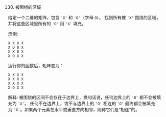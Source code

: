 130. 被围绕的区域

给定一个二维的矩阵，包含 `'X'` 和 `'O'`（字母 `O`）。
找到所有被 `'X'` 围绕的区域，并将这些区域里所有的 `'O'` 用 `'X'` 填充。

示例:
```
X X X X
X O O X
X X O X
X O X X
```
运行你的函数后，矩阵变为：
```
X X X X
X X X X
X X X X
X O X X
```

解释:
被围绕的区间不会存在于边界上，换句话说，任何边界上的 `'O'` 都不会被填充为 `'X'`。 
任何不在边界上，或不与边界上的 `'O'` 相连的 `'O'` 最终都会被填充为 `'X'`。如果两个元素在水平或垂直方向相邻，则称它们是“相连”的。
